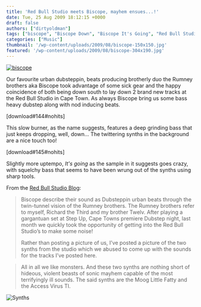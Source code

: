 ```yaml
---
title: 'Red Bull Studio meets Biscope, mayhem ensues...!'
date: Tue, 25 Aug 2009 18:12:15 +0000
draft: false
authors: ["dirtyoldman"]
tags: ["biscope", "Biscope Down", "Biscope It's Going", "Red Bull Studio Cape Town Biscope"]
categories: ["Music"]
thumbnail: '/wp-content/uploads/2009/08/biscope-150x150.jpg'
featured: '/wp-content/uploads/2009/08/biscope-304x190.jpg'
---
```


[![](/wp-content/uploads/2009/08/biscope.jpg "biscope")](/wp-content/uploads/2009/08/biscope.jpg)

Our favourite urban dubsteppin, beats producing brotherly duo the Rumney brothers aka Biscope took advantage of some sick gear and the happy coincidence of both being down south to lay down 2 brand new tracks at the Red Bull Studio in Cape Town. As always Biscope bring us some bass heavy dubstep along with nod inducing beats.

\[download#144#nohits\]

This slow burner, as the name suggests, features a deep grinding bass that just keeps dropping, well, down... The twittering synths in the background are a nice touch too!

\[download#145#nohits\]

Slightly more uptempo, _It's going_ as the sample in it suggests goes crazy, with squelchy bass that seems to have been wrung out of the synths using sharp tools.

From the [Red Bull Studio Blog](http://redbullstudioscapetown.wordpress.com/):

> Biscope describe their sound as Dubsteppin urban beats through the twin-tunnel vision of the Rumney brothers. The Rumney brothers refer to myself, Richard the Third and my brother Twelv. After playing a gargantuan set at Step Up, Cape Towns premiere Dubstep night, last month we quickly took the opportunity of getting into the Red Bull Studio’s to make some noise!
>
> Rather than posting a picture of us, I’ve posted a picture of the two synths from the studio which we abused to come up with the sounds for the tracks I’ve posted here.

> All in all we like monsters. And these two synths are nothing short of hideous, violent beasts of sonic mayhem capable of the most terrifyingly ill sounds. The said synths are the Moog Little Fatty and the Access Virus TI.

![Synths](http://redbullstudioscapetown.files.wordpress.com/2009/08/synth_monsters.jpg?w=393&h=224)